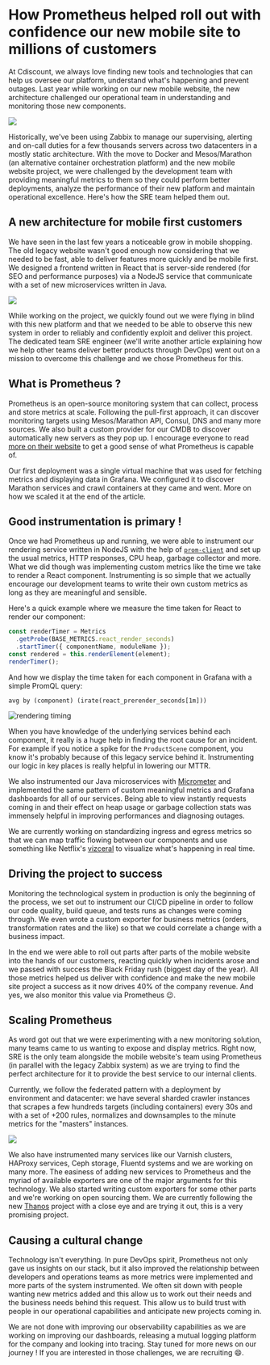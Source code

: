 
# How Prometheus helped roll out with confidence our new mobile site to millions of customers

At Cdiscount, we always love finding new tools and technologies that can help us oversee our platform, understand what's happening and prevent outages. Last year while working on our new mobile website, the new architecture challenged our operational team in understanding and monitoring those new components.

![](../images/SRE/prometheus_mobile_website/cdiscount_smartphone_home.png)

Historically, we've been using Zabbix to manage our supervising, alerting and on-call duties for a few thousands servers across two datacenters in a mostly static architecture. With the move to Docker and Mesos/Marathon (an alternative container orchestration platform) and the new mobile website project, we were challenged by the development team with providing meaningful metrics to them so they could perform better deployments, analyze the performance of their new platform and maintain operational excellence. Here's how the SRE team helped them out.

## A new architecture for mobile first customers 

We have seen in the last few years a noticeable grow in mobile shopping. The old legacy website wasn't good enough now considering that we needed to be fast, able to deliver features more quickly and be mobile first. 
We designed a frontend written in React that is server-side rendered (for SEO and performance purposes) via a NodeJS service that communicate with a set of new microservices written in Java.

![](../images/SRE/prometheus_mobile_website/cdiscount_smartphone_simple_architecture.png)

While working on the project, we quickly found out we were flying in blind with this new platform and that we needed to be able to observe this new system in order to reliably and confidently exploit and deliver this project. The dedicated team SRE engineer (we'll write another article explaining how we help other teams deliver better products through DevOps) went out on a mission to overcome this challenge and we chose Prometheus for this. 

## What is Prometheus ?

Prometheus is an open-source monitoring system that can collect, process and store metrics at scale. Following the pull-first approach, it can discover monitoring targets using Mesos/Marathon API, Consul, DNS and many more sources. We also built a custom provider for our CMDB to discover automatically new servers as they pop up. I encourage everyone to read [more on their website](https://prometheus.io/docs/introduction/overview/) to get a good sense of what Prometheus is capable of.

Our first deployment was a single virtual machine that was used for fetching metrics and displaying data in Grafana. We configured it to discover Marathon services and crawl containers at they came and went. More on how we scaled it at the end of the article.

## Good instrumentation is primary !

Once we had Prometheus up and running, we were able to instrument our rendering service written in NodeJS with the help of [`prom-client`](https://github.com/siimon/prom-client) and set up the usual metrics, HTTP responses, CPU heap, garbage collector and more. What we did though was implementing custom metrics like the time we take to render a React component. Instrumenting is so simple that we actually encourage our development teams to write their own custom metrics as long as they are meaningful and sensible.

Here's a quick example where we measure the time taken for React to render our component:

```js
const renderTimer = Metrics
  .getProbe(BASE_METRICS.react_render_seconds)
  .startTimer({ componentName, moduleName });
const rendered = this.renderElement(element);
renderTimer();
``` 

And how we display the time taken for each component in Grafana with a simple PromQL query:

```
avg by (component) (irate(react_prerender_seconds[1m]))
```

![rendering timing](../images/SRE/prometheus_mobile_website/cdiscount_grafana_react.png)

When you have knowledge of the underlying services behind each component, it really is a huge help in finding the root cause for an incident. For example if you notice a spike for the `ProductScene` component, you know it's probably because of this legacy service behind it. Instrumenting our logic in key places is really helpful in lowering our MTTR. 

We also instrumented our Java microservices with [Micrometer](http://micrometer.io/) and implemented the same pattern of custom meaningful metrics and Grafana dashboards for all of our services. Being able to view instantly requests coming in and their effect on heap usage or garbage collection stats was immensely helpful in improving performances and diagnosing outages.

We are currently working on standardizing ingress and egress metrics so that we can map traffic flowing between our components and use something like Netflix's [vizceral](https://github.com/Netflix/vizceral) to visualize what's happening in real time.

## Driving the project to success

Monitoring the technological system in production is only the beginning of the process, we set out to instrument our CI/CD pipeline in order to follow our code quality, build queue, and tests runs as changes were coming through. We even wrote a custom exporter for business metrics (orders, transformation rates and the like) so that we could correlate a change with a business impact. 

In the end we were able to roll out parts after parts of the mobile website into the hands of our customers, reacting quickly when incidents arose and we passed with success the Black Friday rush (biggest day of the year).
All those metrics helped us deliver with confidence and make the new mobile site project a success as it now drives 40% of the company revenue. And yes, we also monitor this value via Prometheus :wink:. 

## Scaling Prometheus

As word got out that we were experimenting with a new monitoring solution, many teams came to us wanting to expose and display metrics. Right now, SRE is the only team alongside the mobile website's team using Prometheus (in parallel with the legacy Zabbix system) as we are trying to find the perfect architecture for it to provide the best service to our internal clients.

Currently, we follow the federated pattern with a deployment by environment and datacenter: we have several sharded crawler instances that scrapes a few hundreds targets (including containers) every 30s and with a set of +200 rules, normalizes and downsamples to the minute metrics for the "masters" instances. 

![](../images/SRE/prometheus_mobile_website/cdiscount_prometheus_architecture.png)

We also have instrumented many services like our Varnish clusters, HAProxy services, Ceph storage, Fluentd systems and we are working on many more. The easiness of adding new services to Prometheus and the myriad of available exporters are one of the major arguments for this technology. We also started writing custom exporters for some other parts and we're working on open sourcing them.
We are currently following the new [Thanos](https://github.com/improbable-eng/thanos) project with a close eye and are trying it out, this is a very promising project.

## Causing a cultural change

Technology isn't everything. In pure DevOps spirit, Prometheus not only gave us insights on our stack, but it also improved the relationship between developers and operations teams as more metrics were implemented and more parts of the system instrumented. We often sit down with people wanting new metrics added and this allow us to work out their needs and the business needs behind this request. This allow us to build trust with people in our operational capabilities and anticipate new projects coming in.

We are not done with improving our observability capabilities as we are working on improving our dashboards, releasing a mutual logging platform for the company and looking into tracing. Stay tuned for more news on our journey ! If you are interested in those challenges, we are recruiting :smile:. 


